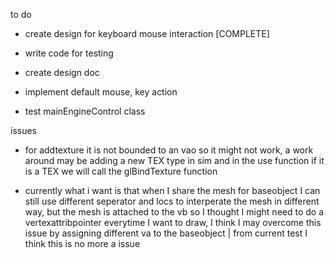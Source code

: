to do

- create design for keyboard mouse interaction [COMPLETE]

- write code for testing

- create design doc

- implement default mouse, key action

- test mainEngineControl class

issues

- for addtexture it is not bounded to an vao so it might not work, a work around may be adding a new TEX type in sim and in the use function if it is a TEX we will call the glBindTexture function

- currently what i want is that when I share the mesh for baseobject I can still use different seperator and locs to interperate the mesh in different way, but the mesh is attached to the vb so I thought I might need to do a vertexattribpointer everytime I want to draw, I think I may overcome this issue by assigning different va to the baseobject | from current test I think this is no more a issue

